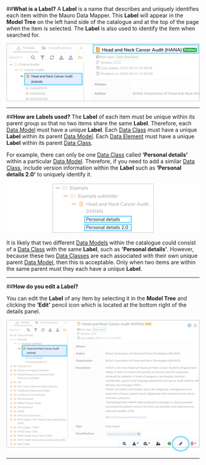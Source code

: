##**What is a Label?**
A **Label** is a name that describes and uniquely identifies each item within the Mauro Data Mapper. This **Label** will appear in the **Model Tree** on the left hand side of the catalogue and at the top of the page when the item is selected. The **Label** is also used to identify the item when searched for. 

![Label highlighted in Model Tree and at top of page](label-highlighted.png)

---

##**How are Labels used?**
The **Label** of each item must be unique within its parent group so that no two items share the same **Label**. Therefore, each [Data Model](../data-model/data-model.md) must have a unique **Label**. Each [Data Class](../data-class/data-class.md) must have a unique **Label** within its parent [Data Model](../data-model/data-model.md). Each [Data Element](../data-element/data-element.md) must have a unique **Label** within its parent [Data Class](../data-class/data-class.md). 

For example, there can only be one [Data Class](../data-class/data-class.md) called **‘Personal details’** within a particular [Data Model](../data-model/data-model.md). Therefore, if you need to add a similar [Data Class](../data-class/data-class.md), include version information within the **Label** such as **‘Personal details 2.0’** to uniquely identify it. 

![Unique Labels for similar folders, Data Models and Data Classes highlighted](unique-label-example.png)

It is likely that two different [Data Models](../data-model/data-model.md) within the catalogue could consist of a [Data Class](../data-class/data-class.md) with the same **Label**, such as **'Personal details'**. However, because these two [Data Classes](../data-class/data-class.md) are each associated with their own unique parent [Data Model](../data-model/data-model.md), then this is acceptable. Only when two items are within the same parent must they each have a unique **Label**.  

---

##**How do you edit a Label?**

You can edit the **Label** of any item by selecting it in the **Model Tree** and clicking the **‘Edit’** pencil icon which is located at the bottom right of the details panel. 

![Location of edit pencil icon](edit-label.png)

---
